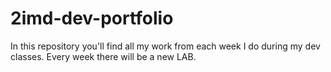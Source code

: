 # 2imd-dev-portfolio
In this repository you'll find all my work from each week I do during my dev classes. Every week there will be a new LAB.